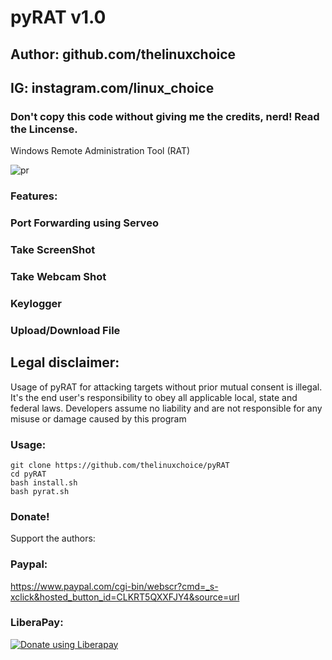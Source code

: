 # pyRAT v1.0
## Author: github.com/thelinuxchoice
## IG: instagram.com/linux_choice
### Don't copy this code without giving me the credits, nerd! Read the Lincense.

Windows Remote Administration Tool (RAT)

![pr](https://user-images.githubusercontent.com/34893261/52543932-bc5afc80-2d94-11e9-882d-6e20e2e38958.png)

### Features:
### Port Forwarding using Serveo
### Take ScreenShot
### Take Webcam Shot
### Keylogger
### Upload/Download File

## Legal disclaimer:

Usage of pyRAT for attacking targets without prior mutual consent is illegal. It's the end user's responsibility to obey all applicable local, state and federal laws. Developers assume no liability and are not responsible for any misuse or damage caused by this program 

### Usage:
```
git clone https://github.com/thelinuxchoice/pyRAT
cd pyRAT
bash install.sh
bash pyrat.sh
```

### Donate!
Support the authors:
### Paypal:
https://www.paypal.com/cgi-bin/webscr?cmd=_s-xclick&hosted_button_id=CLKRT5QXXFJY4&source=url
### LiberaPay:
<noscript><a href="https://liberapay.com/thelinuxchoice/donate"><img alt="Donate using Liberapay" src="https://liberapay.com/assets/widgets/donate.svg"></a></noscript>
